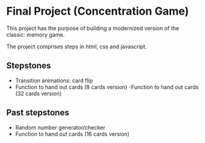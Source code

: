 # Final Project (Concentration Game)

This project has the purpose of building a modernized version of the classic: memory game.

The project comprises steps in html, css and javascript.

## Stepstones

- Transition animations: card flip
- Function to hand out cards (8 cards version)
-Function to hand out cards (32 cards version)

## Past stepstones

- Random number generator/checker
- Function to hand out cards (16 cards version)

